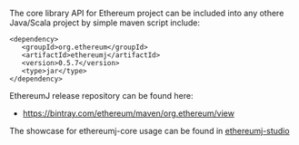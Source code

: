 
The core library API for Ethereum project can be included
into any othere Java/Scala project by simple maven 
script include: 

```
<dependency>
   <groupId>org.ethereum</groupId>
   <artifactId>ethereumj</artifactId>
   <version>0.5.7</version>
   <type>jar</type>
</dependency>
```


EthereumJ release repository can be found here: 
 * https://bintray.com/ethereum/maven/org.ethereum/view


The showcase for ethereumj-core usage can be found in [ethereumj-studio](../ethereumj-studio)
 
